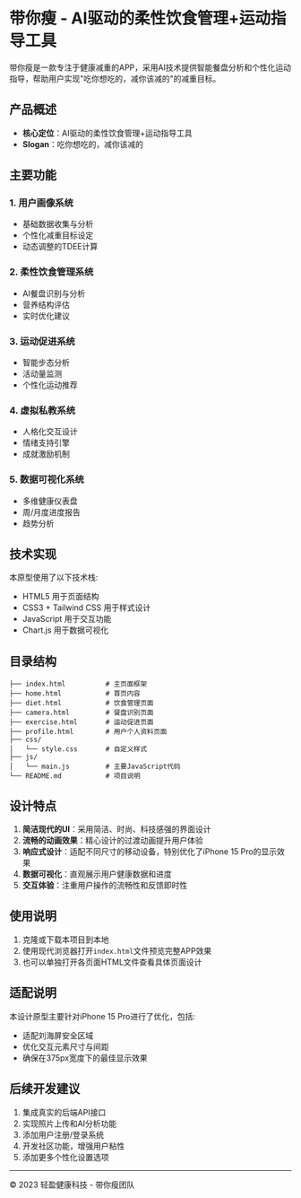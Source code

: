 # 带你瘦 - AI驱动的柔性饮食管理+运动指导工具

带你瘦是一款专注于健康减重的APP，采用AI技术提供智能餐盘分析和个性化运动指导，帮助用户实现"吃你想吃的，减你该减的"的减重目标。

## 产品概述

- **核心定位**：AI驱动的柔性饮食管理+运动指导工具
- **Slogan**：吃你想吃的，减你该减的

## 主要功能

### 1. 用户画像系统
- 基础数据收集与分析
- 个性化减重目标设定
- 动态调整的TDEE计算

### 2. 柔性饮食管理系统
- AI餐盘识别与分析
- 营养结构评估
- 实时优化建议

### 3. 运动促进系统
- 智能步态分析
- 活动量监测
- 个性化运动推荐

### 4. 虚拟私教系统
- 人格化交互设计
- 情绪支持引擎
- 成就激励机制

### 5. 数据可视化系统
- 多维健康仪表盘
- 周/月度进度报告
- 趋势分析

## 技术实现

本原型使用了以下技术栈:

- HTML5 用于页面结构
- CSS3 + Tailwind CSS 用于样式设计
- JavaScript 用于交互功能
- Chart.js 用于数据可视化

## 目录结构

```
├── index.html          # 主页面框架
├── home.html           # 首页内容
├── diet.html           # 饮食管理页面
├── camera.html         # 餐盘识别页面
├── exercise.html       # 运动促进页面
├── profile.html        # 用户个人资料页面
├── css/
│   └── style.css       # 自定义样式
├── js/
│   └── main.js         # 主要JavaScript代码
└── README.md           # 项目说明
```

## 设计特点

1. **简洁现代的UI**：采用简洁、时尚、科技感强的界面设计
2. **流畅的动画效果**：精心设计的过渡动画提升用户体验
3. **响应式设计**：适配不同尺寸的移动设备，特别优化了iPhone 15 Pro的显示效果
4. **数据可视化**：直观展示用户健康数据和进度
5. **交互体验**：注重用户操作的流畅性和反馈即时性

## 使用说明

1. 克隆或下载本项目到本地
2. 使用现代浏览器打开`index.html`文件预览完整APP效果
3. 也可以单独打开各页面HTML文件查看具体页面设计

## 适配说明

本设计原型主要针对iPhone 15 Pro进行了优化，包括:
- 适配刘海屏安全区域
- 优化交互元素尺寸与间距
- 确保在375px宽度下的最佳显示效果

## 后续开发建议

1. 集成真实的后端API接口
2. 实现照片上传和AI分析功能
3. 添加用户注册/登录系统
4. 开发社区功能，增强用户粘性
5. 添加更多个性化设置选项

---

© 2023 轻盈健康科技 - 带你瘦团队 